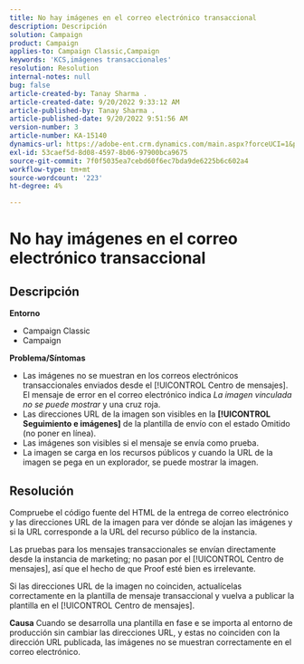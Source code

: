 ```yaml
---
title: No hay imágenes en el correo electrónico transaccional
description: Descripción
solution: Campaign
product: Campaign
applies-to: Campaign Classic,Campaign
keywords: 'KCS,imágenes transaccionales'
resolution: Resolution
internal-notes: null
bug: false
article-created-by: Tanay Sharma .
article-created-date: 9/20/2022 9:33:12 AM
article-published-by: Tanay Sharma .
article-published-date: 9/20/2022 9:51:56 AM
version-number: 3
article-number: KA-15140
dynamics-url: https://adobe-ent.crm.dynamics.com/main.aspx?forceUCI=1&pagetype=entityrecord&etn=knowledgearticle&id=961ae13a-c738-ed11-9db1-002248086735
exl-id: 53caef5d-8d08-4597-8b06-97900bca9675
source-git-commit: 7f0f5035ea7cebd60f6ec7bda9de6225b6c602a4
workflow-type: tm+mt
source-wordcount: '223'
ht-degree: 4%

---
```


# No hay imágenes en el correo electrónico transaccional

## Descripción

<b>Entorno</b>
- Campaign Classic
- Campaign



<b>Problema/Síntomas</b>
- Las imágenes no se muestran en los correos electrónicos transaccionales enviados desde el [!UICONTROL Centro de mensajes]. El mensaje de error en el correo electrónico indica *La imagen vinculada no se puede mostrar* y una cruz roja.
- Las direcciones URL de la imagen son visibles en la <b>[!UICONTROL Seguimiento e imágenes]</b> de la plantilla de envío con el estado Omitido (no poner en línea).
- Las imágenes son visibles si el mensaje se envía como prueba.
- La imagen se carga en los recursos públicos y cuando la URL de la imagen se pega en un explorador, se puede mostrar la imagen.



## Resolución






Compruebe el código fuente del HTML de la entrega de correo electrónico y las direcciones URL de la imagen para ver dónde se alojan las imágenes y si la URL corresponde a la URL del recurso público de la instancia.



Las pruebas para los mensajes transaccionales se envían directamente desde la instancia de marketing; no pasan por el [!UICONTROL Centro de mensajes], así que el hecho de que Proof esté bien es irrelevante.



Si las direcciones URL de la imagen no coinciden, actualícelas correctamente en la plantilla de mensaje transaccional y vuelva a publicar la plantilla en el [!UICONTROL Centro de mensajes].


<b>Causa</b>
Cuando se desarrolla una plantilla en fase e se importa al entorno de producción sin cambiar las direcciones URL, y estas no coinciden con la dirección URL publicada, las imágenes no se muestran correctamente en el correo electrónico.
